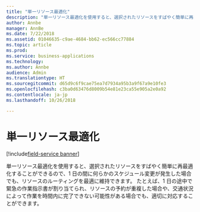 ```yaml
---
title: "単一リソース最適化"
description: "単一リソース最適化を使用すると、選択されたリソースをすばやく簡単に再最適化することができるので、1 日の間に何らかのスケジュール変更が発生した場合でも、リソースのルーティングを最適に維持できます。"
author: Annbe
manager: AnnBe
ms.date: 7/22/2018
ms.assetid: 01046635-c9ae-4684-bb62-ec566cc77884
ms.topic: article
ms.prod: 
ms.service: business-applications
ms.technology: 
ms.author: Annbe
audience: Admin
ms.translationtype: HT
ms.sourcegitcommit: d65d9c6f9cae75ea7d7934a95b3a9f67a9e10fe3
ms.openlocfilehash: c3ba0d63476d8009b54e81e23ca55e905a2e0a92
ms.contentlocale: ja-jp
ms.lasthandoff: 10/26/2018

---
```


#  <a name="single-resource-optimization"></a>単一リソース最適化

[!include[field-service banner](../../../includes/field-service.md)]



単一リソース最適化を使用すると、選択されたリソースをすばやく簡単に再最適化することができるので、1 日の間に何らかのスケジュール変更が発生した場合でも、リソースのルーティングを最適に維持できます。 たとえば、1 日の途中で緊急の作業指示書が割り当てられ、リソースの予約が重複した場合や、交通状況によって作業を時間内に完了できない可能性がある場合でも、適切に対応することができます。

